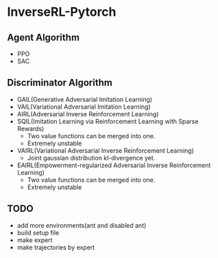 # InverseRL-Pytorch

## Agent Algorithm
* PPO
* SAC

## Discriminator Algorithm
* GAIL(Generative Adversarial Imitation Learning)
* VAIL(Variational Adversarial Imitation Learning)
* AIRL(Adversarial Inverse Reinforcement Learning)
* SQIL(Imitation Learning via Reinforcement Learning with Sparse Rewards)
  * Two value functions can be merged into one.
  * Extremely unstable
* VAIRL(Variational Adversarial Inverse Reinforcement Learning)
  * Joint gaussian distribution kl-divergence yet.
* EAIRL(Empowerment-regularized Adversarial Inverse Reinforcement Learning)
  * Two value functions can be merged into one.
  * Extremely unstable

## TODO
* add more environments(ant and disabled ant)
* build setup file
* make expert
* make trajectories by expert